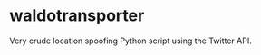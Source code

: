 waldotransporter
================

Very crude location spoofing Python script using the Twitter API.
